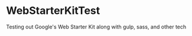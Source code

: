 WebStarterKitTest
=================

Testing out Google's Web Starter Kit along with gulp, sass, and other tech
